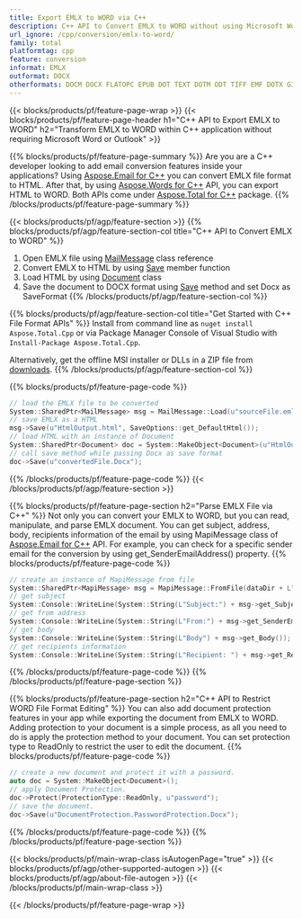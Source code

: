```yaml
---
title: Export EMLX to WORD via C++
description: C++ API to Convert EMLX to WORD without using Microsoft Word or Outlook
url_ignore: /cpp/conversion/emlx-to-word/
family: total
platformtag: cpp
feature: conversion
informat: EMLX
outformat: DOCX
otherformats: DOCM DOCX FLATOPC EPUB DOT TEXT DOTM ODT TIFF EMF DOTX GIF WORDML PDF PNG PS PCL RTF BMP OTT JPEG SVG MD DOC
---
```

{{< blocks/products/pf/feature-page-wrap >}}
{{< blocks/products/pf/feature-page-header h1="C++ API to Export EMLX to WORD" h2="Transform EMLX to WORD within C++ application without requiring Microsoft Word or Outlook" >}}

{{% blocks/products/pf/feature-page-summary %}}
Are you are a C++ developer looking to add email conversion features inside your applications? Using [Aspose.Email for C++](https://products.aspose.com/email/cpp/) you can convert EMLX file format to HTML. After that, by using [Aspose.Words for C++](https://products.aspose.com/words/cpp/) API, you can export HTML to WORD. Both APIs come under [Aspose.Total for C++](https://products.aspose.com/total/cpp/) package.
{{% /blocks/products/pf/feature-page-summary  %}}

{{< blocks/products/pf/agp/feature-section >}}
{{% blocks/products/pf/agp/feature-section-col title="C++ API to Convert EMLX to WORD" %}}
1. Open EMLX file using [MailMessage](https://reference.aspose.com/email/cpp/class/aspose.email.mail_message) class reference
2. Convert EMLX to HTML by using [Save](https://reference.aspose.com/email/cpp/class/aspose.email.mail_message#a7e7c6b50c8db5a8bcc6934db02b4a786) member function 
3. Load HTML by using [Document](https://reference.aspose.com/words/cpp/class/aspose.words.document) class 
4. Save the document to DOCX format using [Save](https://reference.aspose.com/words/cpp/class/aspose.words.document#save_string_saveformat) method and set Docx as SaveFormat
{{% /blocks/products/pf/agp/feature-section-col %}}

{{% blocks/products/pf/agp/feature-section-col title="Get Started with C++ File Format APIs" %}}
Install from command line as ```nuget install Aspose.Total.Cpp``` or via Package Manager Console of Visual Studio with ```Install-Package Aspose.Total.Cpp```.

Alternatively, get the offline MSI installer or DLLs in a ZIP file from [downloads](https://downloads.aspose.com/total/cpp).
{{% /blocks/products/pf/agp/feature-section-col %}}

{{% blocks/products/pf/feature-page-code %}}
```cpp
// load the EMLX file to be converted
System::SharedPtr<MailMessage> msg = MailMessage::Load(u"sourceFile.emlx");
// save EMLX as a HTML 
msg->Save(u"HtmlOutput.html", SaveOptions::get_DefaultHtml());  
// load HTML with an instance of Document
System::SharedPtr<Document> doc = System::MakeObject<Document>(u"HtmlOutput.html");
// call save method while passing Docx as save format
doc->Save(u"convertedFile.Docx");
```
{{% /blocks/products/pf/feature-page-code %}}
{{< /blocks/products/pf/agp/feature-section >}}

{{% blocks/products/pf/feature-page-section  h2="Parse EMLX File via C++" %}}
Not only you can convert your EMLX to WORD, but you can read, manipulate, and parse EMLX document. You can get subject, address, body, recipients information of the email by using MapiMessage class of [Aspose.Email for C++](https://products.aspose.com/email/cpp/) API.  For example, you can check for a specific sender email for the conversion by using get_SenderEmailAddress() property. 
{{% blocks/products/pf/feature-page-code %}}
```cpp
// create an instance of MapiMessage from file
System::SharedPtr<MapiMessage> msg = MapiMessage::FromFile(dataDir + L"message.emlx");
// get subject
System::Console::WriteLine(System::String(L"Subject:") + msg->get_Subject());
// get from address
System::Console::WriteLine(System::String(L"From:") + msg->get_SenderEmailAddress());
// get body
System::Console::WriteLine(System::String(L"Body") + msg->get_Body());
// get recipients information
System::Console::WriteLine(System::String(L"Recipient: ") + msg->get_Recipients());
```
{{% /blocks/products/pf/feature-page-code  %}}
{{% /blocks/products/pf/feature-page-section %}}

{{% blocks/products/pf/feature-page-section  h2="C++ API to Restrict WORD File Format Editing" %}}
You can also add document protection features in your app while exporting the document from EMLX to WORD. Adding protection to your document is a simple process, as all you need to do is apply the protection method to your document. You can set protection type to ReadOnly to restrict the user to edit the document.
{{% blocks/products/pf/feature-page-code %}}
```cpp
// create a new document and protect it with a password.
auto doc = System::MakeObject<Document>();
// apply Document Protection.
doc->Protect(ProtectionType::ReadOnly, u"password");
// save the document.
doc->Save(u"DocumentProtection.PasswordProtection.Docx");
```
{{% /blocks/products/pf/feature-page-code %}}
{{% /blocks/products/pf/feature-page-section %}}

{{< blocks/products/pf/main-wrap-class isAutogenPage="true" >}}
{{< blocks/products/pf/agp/other-supported-autogen >}}
{{< blocks/products/pf/agp/about-file-autogen >}}
{{< /blocks/products/pf/main-wrap-class >}}

{{< /blocks/products/pf/feature-page-wrap >}}
